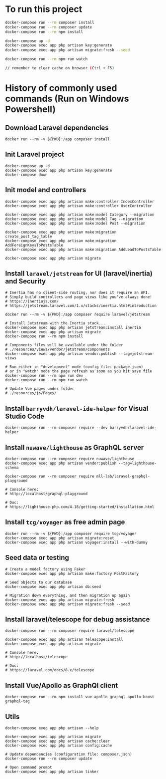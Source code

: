 # To run this project
```sh
docker-compose run --rm composer install
docker-compose run --rm composer update
docker-compose run --rm npm install

docker-compose up -d
docker-compose exec app php artisan key:generate
docker-compose exec app php artisan migrate:fresh --seed

docker-compose run --rm npm run watch

// remember to clear cache on browser (Ctrl + F5)
```

# History of commonly used commands (Run on Windows Powershell)

## Download Laravel dependencies 
```shell
docker run --rm -v ${PWD}:/app composer install
```

## Init Laravel project
```shell
docker-compose up -d
docker-compose exec app php artisan key:generate
docker-compose down
```

## Init model and controllers
```shell
docker-compose exec app php artisan make:controller IndexController
docker-compose exec app php artisan make:controller UserController

docker-compose exec app php artisan make:model Category --migration
docker-compose exec app php artisan make:model Tag --migration
docker-compose exec app php artisan make:model Post --migration

docker-compose exec app php artisan make:migration create_post_tag_table
docker-compose exec app php artisan make:migration AddForeignKeysToPostsTable
docker-compose exec app php artisan make:migration AddLeadToPostsTable

docker-compose exec app php artisan migrate
```

## Install `laravel/jetstream` for UI (laravel/inertia) and Security
```shell
# Inertia has no client-side routing, nor does it require an API. 
# Simply build controllers and page views like you've always done!
# https://inertiajs.com/
# https://jetstream.laravel.com/1.x/stacks/inertia.html#introduction

docker run --rm -v ${PWD}:/app composer require laravel/jetstream

# Install Jetstream with the Inertia stack...
docker-compose exec app php artisan jetstream:install inertia
docker-compose exec app php artisan migrate
docker-compose run --rm npm install

# Components files will be available under the folder 
# ./resources/views/vendor/jetstream/components
docker-compose exec app php artisan vendor:publish --tag=jetstream-views

# Run either in "development" mode (config file: package.json)
# or in "watch" mode the page refresh as soon as you hit save file 
docker-compose run --rm npm run dev
docker-compose run --rm npm run watch

# Update Vue pages under folder
# ./resources/js/Pages/

```

## Install `barryvdh/laravel-ide-helper` for Visual Studio Code
```shell
docker-compose run --rm composer require --dev barryvdh/laravel-ide-helper
```

## Install `nuwave/lighthouse` as GraphQL server
```shell
docker-compose run --rm composer require nuwave/lighthouse
docker-compose exec app php artisan vendor:publish --tag=lighthouse-schema

docker-compose run --rm composer require mll-lab/laravel-graphql-playground

# Console here:
# http://localhost/graphql-playground

# Doc: 
# https://lighthouse-php.com/4.18/getting-started/installation.html
```

## Install `tcg/voyager` as free admin page
```shell
docker run --rm -v ${PWD}:/app composer require tcg/voyager
docker-compose exec app php artisan migrate:reset
docker-compose exec app php artisan voyager:install --with-dummy
```


## Seed data or testing
```shell
# Create a model factory using Faker
docker-compose exec app php artisan make:factory PostFactory

# Seed objects to our database
docker-compose exec app php artisan db:seed

# Migration down everything, and then migration up again
docker-compose exec app php artisan migrate:fresh
docker-compose exec app php artisan migrate:fresh --seed
```

## Install laravel/telescope for debug assistance
```shell
docker-compose run --rm composer require laravel/telescope

docker-compose exec app php artisan telescope:install
docker-compose exec app php artisan migrate

# Console here:
# http://localhost/telescope

# Doc: 
# https://laravel.com/docs/8.x/telescope

```

## Install Vue/Apollo as GraphQl client
```shell
docker-compose run --rm npm install vue-apollo graphql apollo-boost graphql-tag
```

## Utils

```shell
docker-compose exec app php artisan --help

docker-compose exec app php artisan migrate
docker-compose exec app php artisan cache:clear
docker-compose exec app php artisan config:cache

# Update dependencies (configuration file: composer.json) 
docker-compose run --rm composer update

# Open command prompt
docker-compose exec app php artisan tinker
```

